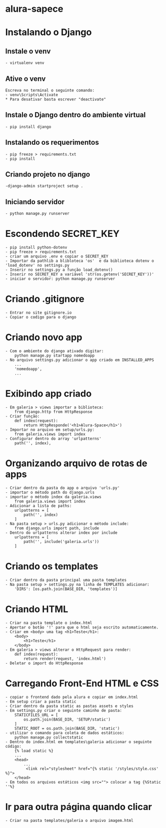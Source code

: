 # alura-sapece

# Instalando o Django
## Instale o venv
    - virtualenv venv
## Ative o venv
    Escreva no terminal o seguinte comando:
    - venv\Scripts\Activate
    * Para desativar basta escrever "deactivate"
## Instale o Django dentro do ambiente virtual
    - pip install django
## Instalando os requerimentos
    - pip freeze > requirements.txt
    - pip install 
## Criando projeto no django
    -django-admin startproject setup .
## Iniciando servidor
    - python manage.py runserver

# Escondendo SECRET_KEY
    - pip install python-dotenv
    - pip freeze > requirements.txt
    - criar um arquivo .env e copiar o SECRET_KEY
    - Importar da pathlib a blibloteca 'os'  e da biblioteca dotenv o 'load_dotenv' no settings.py
    - Inserir no settings.py a função load_dotenv()
    - Inserir no SECRET_KEY a variável 'str(os.getenv('SECRET_KEY'))'
    - iniciar o servidor: python manage.py runserver
# Criando .gitignore
    - Entrar no site gitignore.io
    - Copiar o codigo para o django
# Criando novo app
    - Com o ambiente do django ativado digitar:
        python manage.py startapp nomedoapp
    - No arquivo settings.py adicionar o app criado em INSTALLED_APPS
        ...
        'nomedoapp',
        ...
# Exibindo app criado
    - Em galeria > views importar a biblioteca:
        from django.http from HttpResponse
    - Criar função:
        def index(request):
            return HttpResponde('<h1>Alura-Space</h1>')
    - Importar no arquivo em setup/urls.py:
        from galeria.views import index
    - Configurar dentro do array 'urlpatterns'
        path('', index),

# Organizando arquivo de rotas de apps
    - Criar dentro da pasta do app o arquivo 'urls.py'
    - importar o método path do django.urls
    - importar o método index da galeria.views
        from galeria.views import index
    - Adicionar a lista de paths:
        urlpatterns = [
            path('', index)
        ]
    - Na pasta setup > urls.py adicionar o método include:
        from django.urls import path, include
    - Dentro do urlpatterns alterar index por include
        urlpatterns = [
            path('', include('galeria.urls'))
        ]
# Criando os templates
    - Criar dentro da pasta principal uma pasta templates
    - Na pasta setup > settings.py na linha de TEMPLATES adicionar:
        'DIRS': [os.path.join(BASE_DIR, 'templates')]

# Criando HTML
    - Criar na pasta template o index.html
    - Apertar o botão '!' para que o html seja escrito automaticamente.
    - Criar em <body> uma tag <h1>Teste</h1>:
        <body>
            <h1>Teste</h1>
        </body>
    - Em galeria > views alterar o HttpRequest para render:
        def index(request):
            return render(request, 'index.html') 
    - Deletar o import do HttpResponse

# Carregando Front-End HTML e CSS
    - copiar o frontend dado pela alura e copiar em index.html
    - Em setup criar a pasta static
    - Criar dentro da pasta static as pastas assets e styles
    - Em settings.py criar o seguinte caminho de pasta:
        STATICFILES_URL = [
            os.path.join(BASE_DIR, 'SETUP/static')
        ]
        STATIC_ROOT = os.path.join(BASE_DIR, 'static')
    - utilizar o comando para coleta de dados estáticos:
        python manage.py collectstatic
    - Dentro do index.html em templates\galeria adicionar o seguinte código:
        {% load static %}
        ...
        <head>
            ...
             <link rel="stylesheet" href="{% static '/styles/style.css' %}">
        </head>
    - Em todos os arquivos estáticos <img src=""> colocar a tag {%Static ''%}

# Ir para outra página quando clicar
    - Criar na pasta templates/galeria o arquivo imagem.html